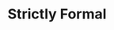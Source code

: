 ---
ee_id: '99'
site: '1'
type: '2'
url: 2010-027-strictly-formal
title: 'Strictly Formal '
year: '2010'
display_year: '2010'
medium: Website
dims:
pitch: "​Interview blog"
ps:
live_url: http://strictly-formal.org/
related:
youtube:
related_code:
imgs: 2010-027-Strictly-Formal-Screenshot-Database-IH.jpg
subheading:
download:
add_credit:
add_credits:
commission:
layout: things-i-made
---